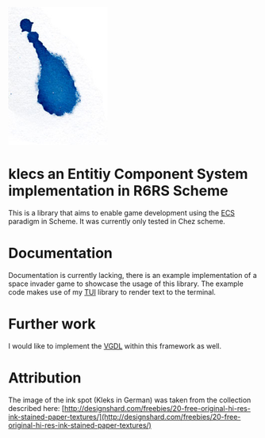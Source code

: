 ![klecks](img/3452032501_d7ac6b8777_o.jpg)
# klecs an Entitiy Component System implementation in R6RS Scheme

This is a library that aims to enable game development using the [ECS](https://en.wikipedia.org/wiki/Entity_component_system) paradigm in Scheme. It was currently only tested in Chez scheme.

# Documentation

Documentation is currently lacking, there is an example implementation of a space invader game to showcase the usage of this library. The example code makes use of my [TUI](https://github.com/sam-d/tui) library to render text to the terminal.

# Further work

I would like to implement the [VGDL](https://github.com/rubenvereecken/py-vgdl) within this framework as well.

# Attribution
The image of the ink spot (Kleks in German) was taken from the collection described here: [http://designshard.com/freebies/20-free-original-hi-res-ink-stained-paper-textures/](http://designshard.com/freebies/20-free-original-hi-res-ink-stained-paper-textures/)